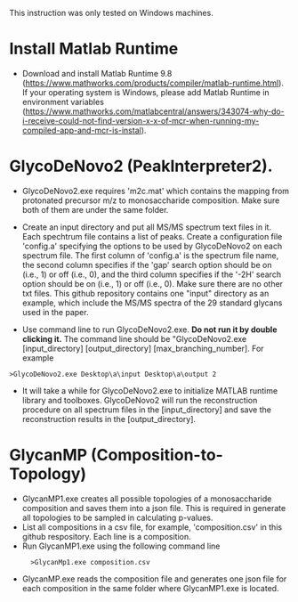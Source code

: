 This instruction was only tested on Windows machines.

# Install Matlab Runtime
* Download and install Matlab Runtime 9.8 (https://www.mathworks.com/products/compiler/matlab-runtime.html). If your operating system is Windows, please add Matlab Runtime in environment variables (https://www.mathworks.com/matlabcentral/answers/343074-why-do-i-receive-could-not-find-version-x-x-of-mcr-when-running-my-compiled-app-and-mcr-is-instal).


# GlycoDeNovo2 (PeakInterpreter2). 
* GlycoDeNovo2.exe requires 'm2c.mat' which contains the mapping from protonated precursor m/z to monosaccharide composition. Make sure both of them are under the same folder. 
* Create an input directory and put all MS/MS spectrum text files in it. Each spechtrum file contains a list of peaks. Create a configuration file 'config.a' specifying the options to be used by GlycoDeNovo2 on each spectrum file. The first column of 'config.a' is the spectrum file name, the second column specifies if the 'gap' search option should be on (i.e., 1) or off (i.e., 0), and the third column specifies if the '-2H' search option should be on (i.e., 1) or off (i.e., 0). Make sure there are no other txt files. This github repository contains one "input" directory as an example, which include the MS/MS spectra of the 29 standard glycans used in the paper. 

* Use command line to run GlycoDeNovo2.exe. **Do not run it by double clicking it.** The command line should be "GlycoDeNovo2.exe [input_directory] [output_directory] [max_branching_number]. For example 
```
>GlycoDeNovo2.exe Desktop\a\input Desktop\a\output 2
```

* It will take a while for GlycoDeNovo2.exe to initialize MATLAB runtime library and toolboxes. GlycoDeNovo2 will run the reconstruction procedure on all spectrum files in the [input_directory] and save the reconstruction results in the [output_directory]. 

# GlycanMP (Composition-to-Topology)
* GlycanMP1.exe creates all possible topologies of a monosaccharide composition and saves them into a json file. This is required in generate all topologies to be sampled in calculating p-values.
* List all compositions in a csv file, for example, 'composition.csv' in this github respository. Each line is a composition. 
* Run GlycanMP1.exe using the following command line
  ```
    >GlycanMp1.exe composition.csv
  ```
* GlycanMP.exe reads the composition file and generates one json file for each composition in the same folder where GlycanMP1.exe is located.
